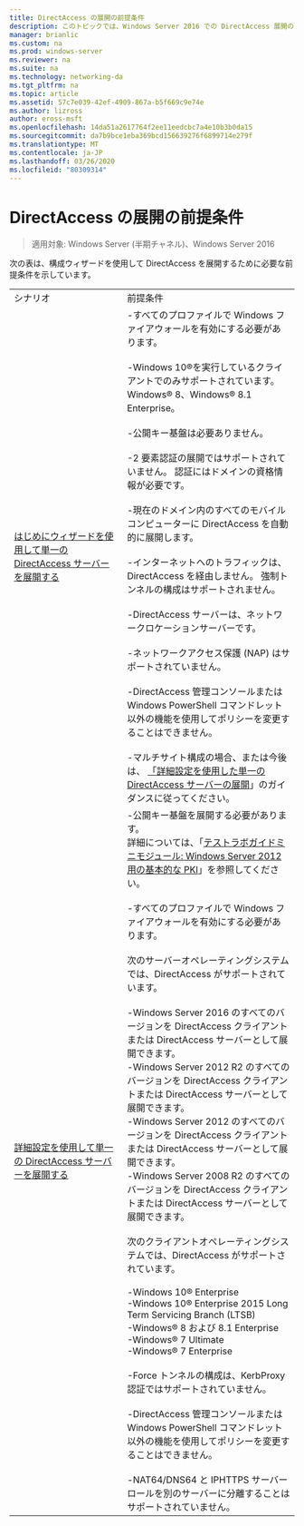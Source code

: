 ```yaml
---
title: DirectAccess の展開の前提条件
description: このトピックでは、Windows Server 2016 での DirectAccess 展開の前提条件について説明します。
manager: brianlic
ms.custom: na
ms.prod: windows-server
ms.reviewer: na
ms.suite: na
ms.technology: networking-da
ms.tgt_pltfrm: na
ms.topic: article
ms.assetid: 57c7e039-42ef-4909-867a-b5f669c9e74e
ms.author: lizross
author: eross-msft
ms.openlocfilehash: 14da51a2617764f2ee11eedcbc7a4e10b3b0da15
ms.sourcegitcommit: da7b9bce1eba369bcd156639276f6899714e279f
ms.translationtype: MT
ms.contentlocale: ja-JP
ms.lasthandoff: 03/26/2020
ms.locfileid: "80309314"
---
```

# <a name="prerequisites-for-deploying-directaccess"></a>DirectAccess の展開の前提条件

>適用対象: Windows Server (半期チャネル)、Windows Server 2016

次の表は、構成ウィザードを使用して DirectAccess を展開するために必要な前提条件を示しています。  
  
|||  
|-|-|  
|シナリオ|前提条件|  
|[はじめにウィザードを使用して単一の DirectAccess サーバーを展開する](../../remote-access/directaccess/single-server-wizard/Deploy-a-Single-DirectAccess-Server-Using-the-Getting-Started-Wizard.md)|-すべてのプロファイルで Windows ファイアウォールを有効にする必要があります。<br /><br />-Windows 10&reg;を実行しているクライアントでのみサポートされています。 <br />              Windows&reg; 8、Windows&reg; 8.1 Enterprise。<br /><br />-公開キー基盤は必要ありません。<br /><br />-2 要素認証の展開ではサポートされていません。 認証にはドメインの資格情報が必要です。<br /><br />-現在のドメイン内のすべてのモバイルコンピューターに DirectAccess を自動的に展開します。<br /><br />-インターネットへのトラフィックは、DirectAccess を経由しません。 強制トンネルの構成はサポートされません。<br /><br />-DirectAccess サーバーは、ネットワークロケーションサーバーです。<br /><br />-ネットワークアクセス保護 (NAP) はサポートされていません。<br /><br />-DirectAccess 管理コンソールまたは Windows PowerShell コマンドレット以外の機能を使用してポリシーを変更することはできません。<br /><br />-マルチサイト構成の場合、または今後は、 [「詳細設定を使用した単一の DirectAccess サーバーの展開](../../remote-access/directaccess/single-server-advanced/Deploy-a-Single-DirectAccess-Server-with-Advanced-Settings.md)」のガイダンスに従ってください。|  
|[詳細設定を使用して単一の DirectAccess サーバーを展開する](../../remote-access/directaccess/single-server-advanced/Deploy-a-Single-DirectAccess-Server-with-Advanced-Settings.md)|-公開キー基盤を展開する必要があります。<br />    詳細については、「[テストラボガイドミニモジュール: Windows Server 2012 用の基本的な PKI](https://social.technet.microsoft.com/wiki/contents/articles/7862.test-lab-guide-mini-module-basic-pki-for-windows-server-2012.aspx)」を参照してください。<br /><br />-すべてのプロファイルで Windows ファイアウォールを有効にする必要があります。<br /><br />次のサーバーオペレーティングシステムでは、DirectAccess がサポートされています。<br /><br />-Windows Server 2016 のすべてのバージョンを DirectAccess クライアントまたは DirectAccess サーバーとして展開できます。<br />-Windows Server 2012 R2 のすべてのバージョンを DirectAccess クライアントまたは DirectAccess サーバーとして展開できます。<br />-Windows Server 2012 のすべてのバージョンを DirectAccess クライアントまたは DirectAccess サーバーとして展開できます。<br />-Windows Server 2008 R2 のすべてのバージョンを DirectAccess クライアントまたは DirectAccess サーバーとして展開できます。<br /><br />次のクライアントオペレーティングシステムでは、DirectAccess がサポートされています。<br /><br />-Windows 10&reg; Enterprise<br />-Windows 10&reg; Enterprise 2015 Long Term Servicing Branch (LTSB)<br />-Windows&reg; 8 および 8.1 Enterprise<br />-Windows&reg; 7 Ultimate<br />-Windows&reg; 7 Enterprise<br /><br />-Force トンネルの構成は、KerbProxy 認証ではサポートされていません。<br /><br />-DirectAccess 管理コンソールまたは Windows PowerShell コマンドレット以外の機能を使用してポリシーを変更することはできません。<br /><br />-NAT64/DNS64 と IPHTTPS サーバーロールを別のサーバーに分離することはサポートされていません。|  
  


